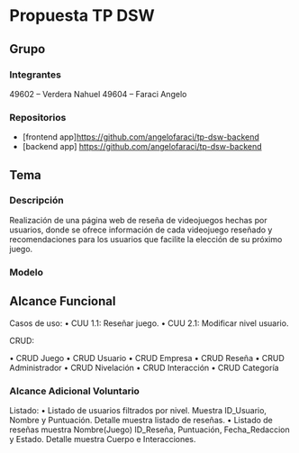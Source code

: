 # Propuesta TP DSW

## Grupo
### Integrantes
49602 – Verdera Nahuel
49604 – Faraci Angelo


### Repositorios
* [frontend app]https://github.com/angelofaraci/tp-dsw-backend
* [backend app] https://github.com/angelofaraci/tp-dsw-backend


## Tema
### Descripción
Realización de una página web de reseña de videojuegos hechas por usuarios, donde se ofrece información de cada videojuego reseñado y recomendaciones para los usuarios que facilite la elección de su próximo juego.

### Modelo


## Alcance Funcional 

Casos de uso:
•	CUU 1.1: Reseñar juego. 
•	CUU 2.1: Modificar nivel usuario.

CRUD:

•	CRUD Juego
•	CRUD Usuario
•	CRUD Empresa
•	CRUD Reseña
•	CRUD Administrador
•	CRUD Nivelación
•	CRUD Interacción
•	CRUD Categoría



### Alcance Adicional Voluntario

Listado:
•	Listado de usuarios filtrados por nivel. Muestra ID_Usuario, Nombre y Puntuación. Detalle muestra listado de reseñas.
•	Listado de reseñas muestra Nombre(Juego) ID_Reseña, Puntuación, Fecha_Redaccion y Estado. Detalle muestra Cuerpo e Interacciones.


